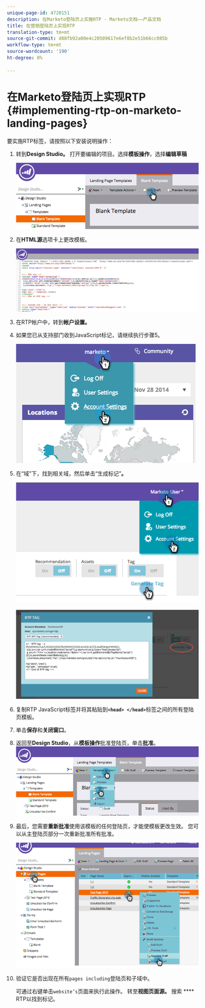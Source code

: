 ```yaml
---
unique-page-id: 4720151
description: 在Marketo登陆页上实施RTP - Marketo文档——产品文档
title: 在营销登陆页上实现RTP
translation-type: tm+mt
source-git-commit: d88fb92a00e4c20509617e6ef8b2e51b66cc085b
workflow-type: tm+mt
source-wordcount: '190'
ht-degree: 0%

---
```



# 在Marketo登陆页上实现RTP {#implementing-rtp-on-marketo-landing-pages}

要实施RTP标签，请按照以下安装说明操作：

1. 转到&#x200B;**Design Studio。** 打开要编辑的项目。选择&#x200B;**模板操作**，选择&#x200B;**编辑草稿**

   ![](assets/image2015-4-26-18-3a27-3a4.png)

1. 在&#x200B;**HTML源**&#x200B;选项卡上更改模板。

   ![](assets/image2015-4-26-18-3a28-3a17.png)

1. 在RTP帐户中，转到**帐户设置。**

1. 如果您已从支持部门收到JavaScript标记，请继续执行步骤5。

   ![](assets/image2014-11-30-15-3a19-3a21-2.png)

1. 在“域”下，找到相关域，然后单击“生成标记”**。**

   ![](assets/image2015-4-26-18-3a27-3a35.png)

   ![](assets/image2014-11-30-15-3a20-3a17-2.png)

1. 复制RTP JavaScript标签并将其粘贴到&#x200B;**`<head> </head>`**&#x200B;标签之间的所有登陆页模板。
1. 单击&#x200B;**保存**&#x200B;和&#x200B;**关闭窗口**。
1. 返回至&#x200B;**Design Studio**，从&#x200B;**模板操作**&#x200B;批准登陆页，单击&#x200B;**批准**。\
   ![](assets/image2015-4-26-18-3a28-3a30.png)

1. 最后，您需要&#x200B;**重新批准**&#x200B;使用该模板的任何登陆页，才能使模板更改生效。 您可以从主登陆页部分一次重新批准所有批准。

   ![](assets/image2015-4-26-18-3a28-3a49.png)

1. 验证它是否出现在所有`pages including`登陆页和子域中。

   可通过右键单击`website’s`页面来执行此操作。 转至&#x200B;**视图页面源。** 搜索 **** RTP以找到标记。
